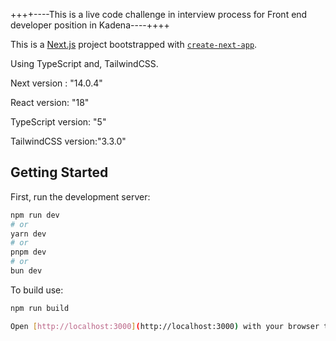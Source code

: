 ++++----This is a live code challenge in interview process for Front end developer position in Kadena----++++

This is a [Next.js](https://nextjs.org/) project bootstrapped with [`create-next-app`](https://github.com/vercel/next.js/tree/canary/packages/create-next-app).

Using TypeScript and, TailwindCSS.

Next version : "14.0.4"

React version: "18"

TypeScript version: "5"

TailwindCSS version:"3.3.0"

## Getting Started

First, run the development server:

```bash
npm run dev
# or
yarn dev
# or
pnpm dev
# or
bun dev
```

To build use:

```bash
npm run build

Open [http://localhost:3000](http://localhost:3000) with your browser to see the result.



```
